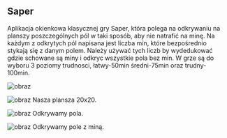 ## Saper
Aplikacja okienkowa klasycznej gry Saper, która polega na odkrywaniu na planszy poszczególnych pól w taki sposób, aby nie natrafić na minę. Na każdym z odkrytych pól napisana jest liczba min, które bezpośrednio stykają się z danym polem. Należy używać tych liczb by wydedukować gdzie schowane są miny i odkryc wszystkie pola bez min.
W grze są do wyboru 3 poziomy trudnosci, łatwy-50min średni-75min oraz trudny-100min.

![obraz](https://github.com/Jey0204/Saper01/assets/130754053/1d74522b-07e0-4cf2-af6d-cef34f9def4d)


![obraz](https://github.com/Jey0204/Saper01/assets/130754053/2f172cee-96d2-4809-9e71-ec8e18374cc2)
Nasza plansza 20x20.

![obraz](https://github.com/Jey0204/Saper01/assets/130754053/015f3a8b-51a9-47e6-a7a2-2d4a7be52df6)
Odkrywamy pola.

![obraz](https://github.com/Jey0204/Saper01/assets/130754053/2681c22e-a081-4b15-92b0-c344a77f0ae2)
Odkrywamy pole z miną.

